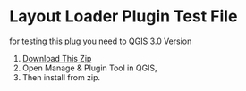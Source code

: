 # Layout Loader Plugin Test File

for testing this plug you need to QGIS 3.0 Version

1. [Download This Zip](https://raw.githubusercontent.com/qgisbd/qgis_plugin/master/layout_loader/layout_loader.zip)
2. Open Manage & Plugin Tool in QGIS, 
3. Then install from zip. 
